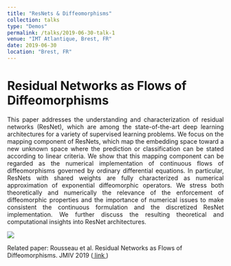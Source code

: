```yaml
---
title: "ResNets & Diffeomorphisms"
collection: talks
type: "Demos"
permalink: /talks/2019-06-30-talk-1
venue: "IMT Atlantique, Brest, FR"
date: 2019-06-30
location: "Brest, FR"
---
```

Residual Networks as Flows of Diffeomorphisms
======

<div style="text-align: justify"> 
This paper addresses the understanding and characterization of residual networks (ResNet), which are among the state-of-the-art deep learning architectures for a variety of supervised learning problems. We focus on the mapping component of ResNets, which map the embedding space toward a new unknown space where the prediction or classification can be stated according to linear criteria. We show that this mapping component can be regarded as the numerical implementation of continuous flows of diffeomorphisms governed by ordinary differential equations. In particular, ResNets with shared weights are fully characterized as numerical approximation of exponential diffeomorphic operators. We stress both theoretically and numerically the relevance of the enforcement of diffeomorphic properties and the importance of numerical issues to make consistent the continuous formulation and the discretized ResNet implementation. We further discuss the resulting theoretical and computational insights into ResNet architectures.</div>

![](https://www.imt-atlantique.fr/sites/default/files/rfablet/jmvi_roussea2019.jpg)

Related paper: Rousseau et al. Residual Networks as Flows of Diffeomorphisms. JMIV 2019 (<a href="https://www.researchgate.net/publication/333475917_Residual_Networks_as_Flows_of_Diffeomorphisms"> link </a>)
